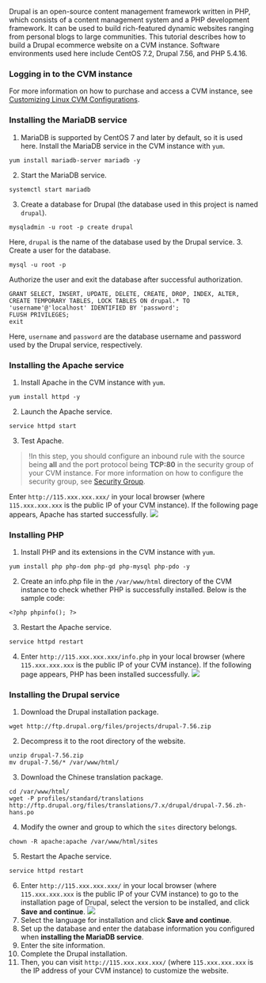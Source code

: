 Drupal is an open-source content management framework written in PHP, which consists of a content management system and a PHP development framework. It can be used to build rich-featured dynamic websites ranging from personal blogs to large communities.
This tutorial describes how to build a Drupal ecommerce website on a CVM instance.
Software environments used here include CentOS 7.2, Drupal 7.56, and PHP 5.4.16.

### Logging in to the CVM instance
For more information on how to purchase and access a CVM instance, see [Customizing Linux CVM Configurations](https://www.tencentcloud.com/document/product/213/10517).

### Installing the MariaDB service
1. MariaDB is supported by CentOS 7 and later by default, so it is used here. Install the MariaDB service in the CVM instance with `yum`.
```
yum install mariadb-server mariadb -y
```
2. Start the MariaDB service.
```
systemctl start mariadb
```
3. Create a database for Drupal (the database used in this project is named `drupal`).
```
mysqladmin -u root -p create drupal
```
Here, `drupal` is the name of the database used by the Drupal service.
3. Create a user for the database.
```
mysql -u root -p
```
Authorize the user and exit the database after successful authorization.
```
GRANT SELECT, INSERT, UPDATE, DELETE, CREATE, DROP, INDEX, ALTER, CREATE TEMPORARY TABLES, LOCK TABLES ON drupal.* TO 'username'@'localhost' IDENTIFIED BY 'password';
FLUSH PRIVILEGES;
exit
```
Here, `username` and `password` are the database username and password used by the Drupal service, respectively.

### Installing the Apache service
1. Install Apache in the CVM instance with `yum`.
```
yum install httpd -y
```
2. Launch the Apache service.
```
service httpd start
```
3. Test Apache.
>!In this step, you should configure an inbound rule with the source being **all** and the port protocol being **TCP:80** in the security group of your CVM instance. For more information on how to configure the security group, see [Security Group](https://intl.cloud.tencent.com/document/product/213/12452).
>
Enter `http://115.xxx.xxx.xxx/` in your local browser (where `115.xxx.xxx.xxx` is the public IP of your CVM instance). If the following page appears, Apache has started successfully.
![](https://staticintl.cloudcachetci.com/yehe/backend-news/uIMz720_4.png)

### Installing PHP 
1. Install PHP and its extensions in the CVM instance with `yum`.
```
yum install php php-dom php-gd php-mysql php-pdo -y
```
2. Create an info.php file in the `/var/www/html` directory of the CVM instance to check whether PHP is successfully installed. Below is the sample code:
```
<?php phpinfo(); ?>
```
3. Restart the Apache service.
```
service httpd restart
```
4. Enter `http://115.xxx.xxx.xxx/info.php` in your local browser (where `115.xxx.xxx.xxx` is the public IP of your CVM instance). If the following page appears, PHP has been installed successfully.
![](https://staticintl.cloudcachetci.com/yehe/backend-news/sphx991_5.png)

### Installing the Drupal service
1. Download the Drupal installation package.
```
wget http://ftp.drupal.org/files/projects/drupal-7.56.zip
```
2. Decompress it to the root directory of the website.
```
unzip drupal-7.56.zip 
mv drupal-7.56/* /var/www/html/
```
3. Download the Chinese translation package.
```
cd /var/www/html/
wget -P profiles/standard/translations http://ftp.drupal.org/files/translations/7.x/drupal/drupal-7.56.zh-hans.po
```
4. Modify the owner and group to which the `sites` directory belongs.
```
chown -R apache:apache /var/www/html/sites
```
5. Restart the Apache service.
```
service httpd restart
```
6. Enter `http://115.xxx.xxx.xxx/` in your local browser (where `115.xxx.xxx.xxx` is the public IP of your CVM instance) to go to the installation page of Drupal, select the version to be installed, and click **Save and continue**.
![](https://staticintl.cloudcachetci.com/yehe/backend-news/Bzap853_6.png)
7. Select the language for installation and click **Save and continue**.
8. Set up the database and enter the database information you configured when **installing the MariaDB service**.
9. Enter the site information.
10. Complete the Drupal installation.
11. Then, you can visit `http://115.xxx.xxx.xxx/` (where `115.xxx.xxx.xxx` is the IP address of your CVM instance) to customize the website.
